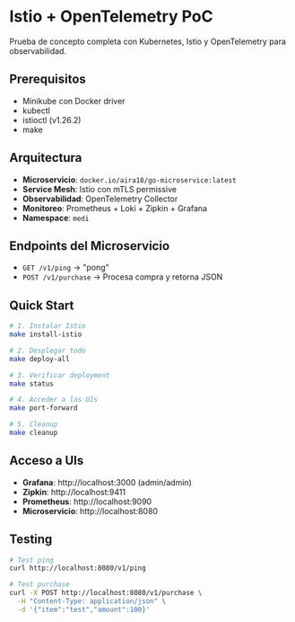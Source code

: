 # Istio + OpenTelemetry PoC

Prueba de concepto completa con Kubernetes, Istio y OpenTelemetry para observabilidad.

## Prerequisitos

- Minikube con Docker driver
- kubectl
- istioctl (v1.26.2)
- make

## Arquitectura

- **Microservicio**: `docker.io/aira18/go-microservice:latest`
- **Service Mesh**: Istio con mTLS permissive
- **Observabilidad**: OpenTelemetry Collector
- **Monitoreo**: Prometheus + Loki + Zipkin + Grafana
- **Namespace**: `medi`

## Endpoints del Microservicio

- `GET /v1/ping` → "pong"
- `POST /v1/purchase` → Procesa compra y retorna JSON

## Quick Start

```bash
# 1. Instalar Istio
make install-istio

# 2. Desplegar todo
make deploy-all

# 3. Verificar deployment
make status

# 4. Acceder a las UIs
make port-forward

# 5. Cleanup
make cleanup
```

## Acceso a UIs

- **Grafana**: http://localhost:3000 (admin/admin)
- **Zipkin**: http://localhost:9411
- **Prometheus**: http://localhost:9090
- **Microservicio**: http://localhost:8080

## Testing

```bash
# Test ping
curl http://localhost:8080/v1/ping

# Test purchase
curl -X POST http://localhost:8080/v1/purchase \
  -H "Content-Type: application/json" \
  -d '{"item":"test","amount":100}'
```